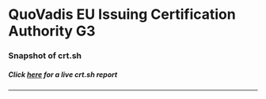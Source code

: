 # QuoVadis EU Issuing Certification Authority G3
### Snapshot of crt.sh
##### Click [here](https://crt.sh/?q=ADDFFA6FD0809A54A9F0B31FD25F74BF7F2D7AE11C80FD99DAA0FB603A65CD0E) for a live crt.sh report

---
